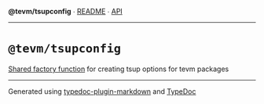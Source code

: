 **@tevm/tsupconfig** ∙ [README](README.md) ∙ [API](API.md)

***

# `@tevm/tsupconfig`

[Shared factory function](./createTsupOptions.js) for creating tsup options for tevm packages

***
Generated using [typedoc-plugin-markdown](https://www.npmjs.com/package/typedoc-plugin-markdown) and [TypeDoc](https://typedoc.org/)
